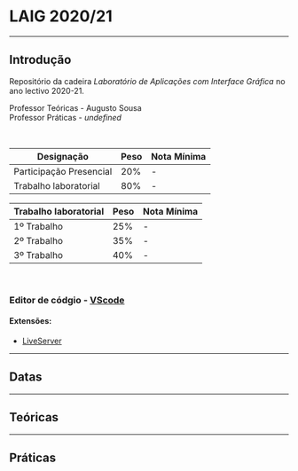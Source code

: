 # LAIG 2020/21

---

## Introdução

Repositório da cadeira *Laboratório de Aplicações com Interface Gráfica* no ano lectivo 2020-21.


Professor Teóricas - Augusto Sousa
<br>
Professor Práticas - *undefined*

<br>

|Designação|Peso|Nota Mínima|
|-|-|-|
|Participação Presencial|20%|-|
|Trabalho laboratorial|80%|-|

|Trabalho laboratorial|Peso|Nota Mínima|
|-|-|-|
|1º Trabalho|25%|-|
|2º Trabalho|35%|-|
|3º Trabalho|40%|-|

<br>

### Editor de códgio - [VScode](https://code.visualstudio.com/)

#### Extensões:
-   [LiveServer](https://marketplace.visualstudio.com/items?itemName=ritwickdey.LiveServer)

---

## Datas

---

## Teóricas

---

## Práticas


